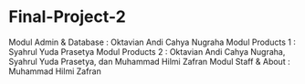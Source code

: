 # Final-Project-2

Modul Admin & Database	: Oktavian Andi Cahya Nugraha
Modul Products 1 	      : Syahrul Yuda Prasetya
Modul Products 2	      : Oktavian Andi Cahya Nugraha, Syahrul Yuda Prasetya, dan Muhammad Hilmi Zafran
Modul Staff & About	    : Muhammad Hilmi Zafran
